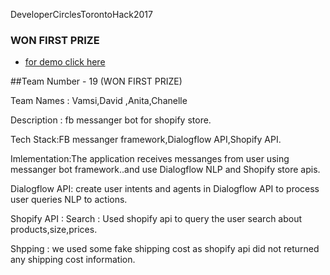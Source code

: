 DeveloperCirclesTorontoHack2017



### WON FIRST PRIZE 
- [for demo click here ](https://drive.google.com/file/d/1R28NeWoqyIt3N1RMVmFbYvjaFLnqDD66/view)

##Team Number -  19 (WON FIRST PRIZE)


Team Names : Vamsi,David ,Anita,Chanelle

Description : fb messanger bot for shopify store.

Tech Stack:FB messanger framework,Dialogflow API,Shopify API.

Imlementation:The application receives messanges from user using messanger bot framework..and use Dialogflow NLP and Shopify store apis. 

Dialogflow API:  create user intents and agents in Dialogflow API to process user queries NLP to actions.


Shopify API : 
Search : Used shopify api to query the user search about products,size,prices.

Shpping : we used some fake shipping cost as shopify api did not returned any shipping cost information.
